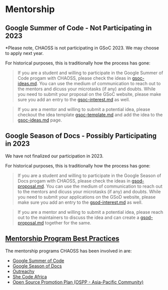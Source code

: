 # Mentorship

## Google Summer of Code - Not Participating in 2023

*Please note, CHAOSS is not participating in GSoC 2023. We may choose to apply next year.

For historical purposes, this is traditionally how the process has gone:
>If you are a student and willing to participate in the Google Summer of Code progam with CHAOSS, please check the ideas in [gsoc-ideas.md](google-summer-of-code/gsoc-ideas.md). You can use the medium of communication to reach out to the mentors and dicuss your microtasks (if any) and doubts. While you need to submit your proposal on the GSoC website, please make sure you add an entry to the [gsoc-interest.md](google-summer-of-code/gsoc-interest.md) as well.

>If you are a mentor and willing to submit a potential idea, please checkout the idea template [gsoc-template.md](google-summer-of-code/gsoc-template.md) and add the idea to the [gsoc-ideas.md](google-summer-of-code/gsoc-ideas.md) page.

## Google Season of Docs - Possibly Participating in 2023

We have not finalized our participation in 2023. 

For historical purposes, this is traditionally how the process has gone:

>If you are a student and willing to participate in the Google Season of Docs progam with CHAOSS, please check the ideas in [gsod-proposal.md](google-season-of-docs/gsod-proposal.md). You can use the medium of communication to reach out to the mentors and dicuss your microtasks (if any) and doubts. While you need to submit your applications on the GSoD website, please make sure you add an entry to the [gsod-interest.md](google-season-of-docs/gsod-interest.md) as well.

>If you are a mentor and willing to submit a potential idea, please reach out to the maintainers to discuss the idea and can create a [gsod-proposal.md](google-season-of-docs/gsod-proposal.md) together for the same.

## [Mentorship Program Best Practices](https://docs.google.com/document/d/1wO1soFq-fo5RmxREQ-8RUu_hpvCMgoXZMxd64DgS7C8/edit)

The mentorship programs CHAOSS has been involved in are:
- [Google Summer of Code](https://developers.google.com/open-source/gsoc/timeline)
- [Google Season of Docs](https://developers.google.com/season-of-docs/docs/timeline)
- [Outreachy](https://www.outreachy.org/#)
- [She Code Africa](https://shecodeafrica.org/)
- [Open Source Promotion Plan (OSPP - Asia-Pacific Community) ](https://summer-ospp.ac.cn/help/en/mentor/)

